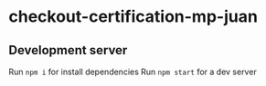 # checkout-certification-mp-juan

## Development server

Run `npm i` for install dependencies
Run `npm start` for a dev server